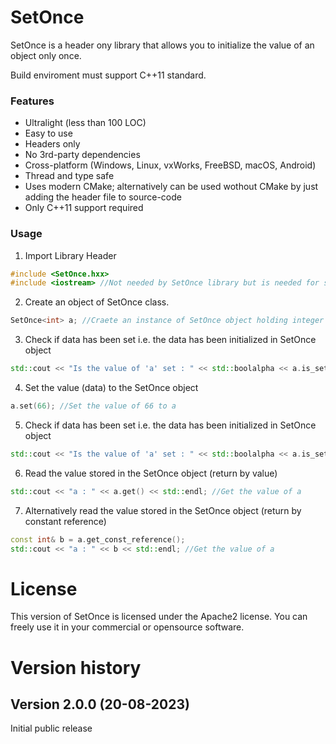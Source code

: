 # SetOnce

SetOnce is a header ony library that allows you to initialize the value of an object only once.

Build enviroment must support C++11 standard.

### Features

* Ultralight (less than 100 LOC)
* Easy to use
* Headers only
* No 3rd-party dependencies
* Cross-platform (Windows, Linux, vxWorks, FreeBSD, macOS, Android)
* Thread and type safe
* Uses modern CMake; alternatively can be used wothout CMake by just adding the header file to source-code
* Only C++11 support required

### Usage

1. Import Library Header

```C++
#include <SetOnce.hxx>
#include <iostream> //Not needed by SetOnce library but is needed for std::cout [Step 3, 5, 6]
```

2. Create an object of SetOnce class.

```C++
SetOnce<int> a; //Craete an instance of SetOnce object holding integer data
```

3. Check if data has been set i.e. the data has been initialized in SetOnce object

```C++
std::cout << "Is the value of 'a' set : " << std::boolalpha << a.is_set() << std::endl; //Check if the value of a has been set
```

4. Set the value (data) to the SetOnce object

```C++
a.set(66); //Set the value of 66 to a
```

5.  Check if data has been set i.e. the data has been initialized in SetOnce object

```C++
std::cout << "Is the value of 'a' set : " << std::boolalpha << a.is_set() << std::endl; //Check if the value of a has been set
```

6. Read the value stored in the SetOnce object (return by value)

```C++
std::cout << "a : " << a.get() << std::endl; //Get the value of a
```

7. Alternatively read the value stored in the SetOnce object (return by constant reference)

```C++
const int& b = a.get_const_reference();
std::cout << "a : " << b << std::endl; //Get the value of a
```

# License

This version of SetOnce is licensed under the Apache2 license. You can freely use it in your commercial or opensource software.

# Version history

## Version 2.0.0 (20-08-2023)

Initial public release
